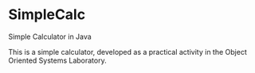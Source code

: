 # SimpleCalc
Simple Calculator in Java

This is a simple calculator, developed as a practical activity in the Object Oriented Systems Laboratory.
